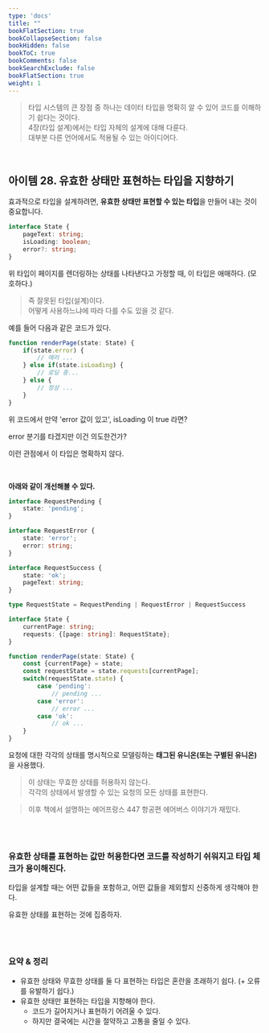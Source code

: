 ```yaml
---
type: 'docs'
title: ""
bookFlatSection: true
bookCollapseSection: false
bookHidden: false
bookToC: true
bookComments: false
bookSearchExclude: false
bookFlatSection: true
weight: 1
---
```


> 타입 시스템의 큰 장점 중 하나는 데이터 타입을 명확히 알 수 있어 코드를 이해하기 쉽다는 것이다. <br>
> 4장(타입 설계)에서는 타입 자체의 설계에 대해 다룬다. <br>
> 대부분 다른 언어에서도 적용될 수 있는 아이디어다.

<br>

## 아이템 28. 유효한 상태만 표현하는 타입을 지향하기

효과적으로 타입을 설계하려면, **유효한 상태만 표현할 수 있는 타입**을 만들어 내는 것이 중요합니다.

```ts
interface State {
    pageText: string;
    isLoading: boolean;
    error?: string;
}
```

위 타입이 페이지를 렌더링하는 상태를 나타낸다고 가정할 때, 이 타입은 애매하다. (모호하다.)

> 즉 잘못된 타입(설계)이다. <br>
> 어떻게 사용하느냐에 따라 다를 수도 있을 것 같다.

예를 들어 다음과 같은 코드가 있다.

```ts
function renderPage(state: State) {
    if(state.error) {
        // 에러 ...
    } else if(state.isLoading) {
        // 로딩 중...
    } else {
        // 정상 ...
    }
}
```

위 코드에서 만약 'error 값이 있고', isLoading 이 true 라면?

error 분기를 타겠지만 이건 의도한건가?

이런 관점에서 이 타입은 명확하지 않다.

<br>

**아래와 같이 개선해볼 수 있다.**

```ts
interface RequestPending {
    state: 'pending';
}

interface RequestError {
    state: 'error';
    error: string;
}

interface RequestSuccess {
    state: 'ok';
    pageText: string;
}

type RequestState = RequestPending | RequestError | RequestSuccess

interface State {
    currentPage: string;
    requests: {[page: string]: RequestState};
}

function renderPage(state: State) {
    const {currentPage} = state;
    const requestState = state.requests[currentPage];
    switch(requestState.state) {
        case 'pending':
            // pending ...
        case 'error':
            // error ...
        case 'ok':
            // ok ...
    }
}
```

요청에 대한 각각의 상태를 명시적으로 모델링하는 **태그된 유니온(또는 구별된 유니온)** 을 사용했다.

> 이 상태는 무효한 상태를 허용하지 않는다. <br>
> 각각의 상태에서 발생할 수 있는 요청의 모든 상태를 표현한다.

> 이후 책에서 설명하는 에어프랑스 447 항공편 에어버스 이야기가 재밌다.

<br><br>

### 유효한 상태를 표현하는 값만 허용한다면 코드를 작성하기 쉬워지고 타입 체크가 용이해진다.

타입을 설계할 때는 어떤 값들을 포함하고, 어떤 값들을 제외할지 신중하게 생각해야 한다.

유효한 상태를 표현하는 것에 집중하자.

<br><br>

### 요약 & 정리

- 유효한 상태와 무효한 상태를 둘 다 표현하는 타입은 혼란을 초래하기 쉽다. (+ 오류를 유발하기 쉽다.)
- 유효한 상태만 표현하는 타입을 지향해야 한다.
  - 코드가 길어지거나 표현하기 어려울 수 있다.
  - 하지만 결국에는 시간을 절약하고 고통을 줄일 수 있다.